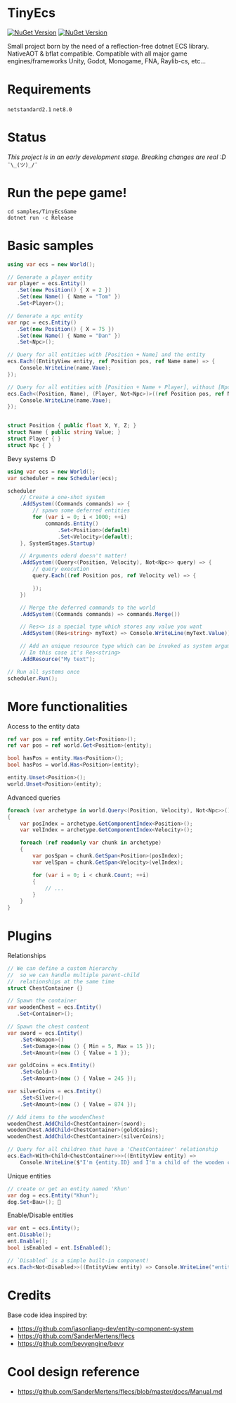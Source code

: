 # TinyEcs

[![NuGet Version](https://img.shields.io/nuget/v/TinyEcs.Main?label=TinyEcs)](https://www.nuget.org/packages/TinyEcs.Main)
[![NuGet Version](https://img.shields.io/nuget/v/TinyEcs.Plugins?label=TinyEcs.Plugins)](https://www.nuget.org/packages/TinyEcs.Plugins)

Small project born by the need of a reflection-free dotnet ECS library.<br>
NativeAOT & bflat compatible.
Compatible with all major game engines/frameworks Unity, Godot, Monogame, FNA, Raylib-cs, etc...

# Requirements

`netstandard2.1` `net8.0`

# Status

<i>This project is in an early development stage. Breaking changes are real :D</i> `¯\_(ツ)_/¯`

# Run the pepe game!

```
cd samples/TinyEcsGame
dotnet run -c Release
```

# Basic samples

```csharp
using var ecs = new World();

// Generate a player entity
var player = ecs.Entity()
   .Set(new Position() { X = 2 })
   .Set(new Name() { Name = "Tom" })
   .Set<Player>();

// Generate a npc entity
var npc = ecs.Entity()
   .Set(new Position() { X = 75 })
   .Set(new Name() { Name = "Dan" })
   .Set<Npc>();

// Query for all entities with [Position + Name] and the entity
ecs.Each((EntityView entity, ref Position pos, ref Name name) => {
    Console.WriteLine(name.Vaue);
});

// Query for all entities with [Position + Name + Player], without [Npc]
ecs.Each<(Position, Name), (Player, Not<Npc>)>((ref Position pos, ref Name name) => {
    Console.WriteLine(name.Vaue);
});


struct Position { public float X, Y, Z; }
struct Name { public string Value; }
struct Player { }
struct Npc { }
```

Bevy systems :D

```csharp
using var ecs = new World();
var scheduler = new Scheduler(ecs);

scheduler
    // Create a one-shot system
    .AddSystem((Commands commands) => {
        // spawn some deferred entities
        for (var i = 0; i < 1000; ++i)
            commands.Entity()
                .Set<Position>(default)
                .Set<Velocity>(default);
	}, SystemStages.Startup)

    // Arguments oderd doesn't matter!
    .AddSystem((Query<(Position, Velocity), Not<Npc>> query) => {
        // query execution
        query.Each((ref Position pos, ref Velocity vel) => {

        });
    })

    // Merge the deferred commands to the world
    .AddSystem((Commands commands) => commands.Merge())

    // Res<> is a special type which stores any value you want
    .AddSystem((Res<string> myText) => Console.WriteLine(myText.Value))

    // Add an unique resource type which can be invoked as system argument
	// In this case it's Res<string>
    .AddResource("My text");

// Run all systems once
scheduler.Run();
```

# More functionalities

Access to the entity data

```csharp
ref var pos = ref entity.Get<Position>();
ref var pos = ref world.Get<Position>(entity);

bool hasPos = entity.Has<Position>();
bool hasPos = world.Has<Position>(entity);

entity.Unset<Position>();
world.Unset<Position>(entity);
```

Advanced queries

```csharp
foreach (var archetype in world.Query<(Position, Velocity), Not<Npc>>())
{
	var posIndex = archetype.GetComponentIndex<Position>();
	var velIndex = archetype.GetComponentIndex<Velocity>();

	foreach (ref readonly var chunk in archetype)
	{
		var posSpan = chunk.GetSpan<Position>(posIndex);
		var velSpan = chunk.GetSpan<Velocity>(velIndex);

		for (var i = 0; i < chunk.Count; ++i)
		{
			// ...
		}
	}
}
```

# Plugins

Relationships

```csharp
// We can define a custom hierarchy
//  so we can handle multiple parent-child
//  relationships at the same time
struct ChestContainer {}

// Spawn the container
var woodenChest = ecs.Entity()
   .Set<Container>();

// Spawn the chest content
var sword = ecs.Entity()
    .Set<Weapon>()
    .Set<Damage>(new () { Min = 5, Max = 15 });
    .Set<Amount>(new () { Value = 1 });

var goldCoins = ecs.Entity()
    .Set<Gold>()
    .Set<Amount>(new () { Value = 245 });

var silverCoins = ecs.Entity()
    .Set<Silver>()
    .Set<Amount>(new () { Value = 874 });

// Add items to the woodenChest
woodenChest.AddChild<ChestContainer>(sword);
woodenChest.AddChild<ChestContainer>(goldCoins);
woodenChest.AddChild<ChestContainer>(silverCoins);

// Query for all children that have a 'ChestContainer' relationship
ecs.Each<With<Child<ChestContainer>>>((EntityView entity) =>
    Console.WriteLine($"I'm {entity.ID} and I'm a child of the wooden chest!"));
```

Unique entities

```csharp
// create or get an entity named 'Khun'
var dog = ecs.Entity("Khun");
dog.Set<Bau>(); 🐶
```

Enable/Disable entities

```csharp
var ent = ecs.Entity();
ent.Disable();
ent.Enable();
bool isEnabled = ent.IsEnabled();

// `Disabled` is a simple built-in component!
ecs.Each<Not<Disabled>>((EntityView entity) => Console.WriteLine("entity {0}", entity.ID));
```

# Credits

Base code idea inspired by:

-   https://github.com/jasonliang-dev/entity-component-system
-   https://github.com/SanderMertens/flecs
-   https://github.com/bevyengine/bevy

# Cool design reference

-   https://github.com/SanderMertens/flecs/blob/master/docs/Manual.md

